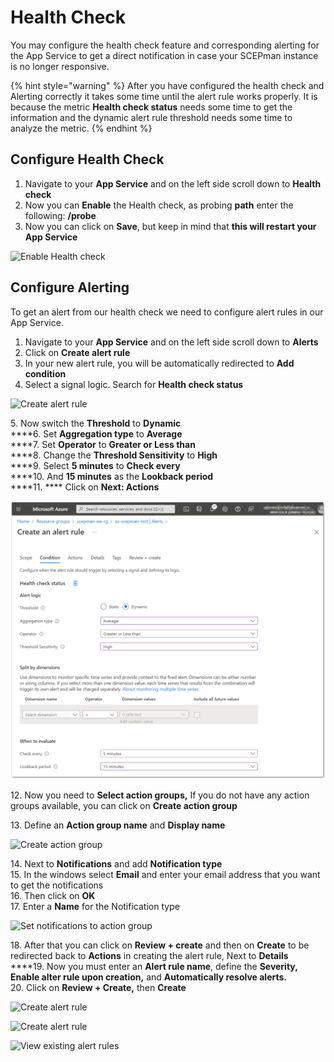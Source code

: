 # Health Check

You may configure the health check feature and corresponding alerting for the App Service to get a direct notification in case your SCEPman instance is no longer responsive.

{% hint style="warning" %}
After you have configured the health check and Alerting correctly it takes some time until the alert rule works properly. It is because the metric **Health check status** needs some time to get the information and the dynamic alert rule threshold needs some time to analyze the metric.
{% endhint %}

## Configure Health Check

1. Navigate to your **App Service** and on the left side scroll down to **Health check**
2. Now you can **Enable** the Health check, as probing **path** enter the following: **/probe**
3. Now you can click on **Save**, but keep in mind that **this will restart your App Service**

![Enable Health check](<../.gitbook/assets/2022-12-27 13\_04\_05.png>)

## Configure Alerting

To get an alert from our health check we need to configure alert rules in our App Service.

1. Navigate to your **App Service** and on the left side scroll down to **Alerts**
2. Click on **Create alert rule**
3. In your new alert rule, you will be automatically redirected to **Add condition**
4. Select a signal logic. Search for **Health check status**

![Create alert rule](<../.gitbook/assets/2022-12-27 12\_13\_22.png>)

5\. Now switch the **Threshold** to **Dynamic**\
\*\*\*\*6. Set **Aggregation type** to **Average**\
\*\*\*\*7. Set **Operator** to **Greater or Less than**\
\*\*\*\*8. Change the **Threshold Sensitivity** to **High**\
\*\*\*\*9. Select **5 minutes** to **Check every**\
\*\*\*\*10. And **15 minutes** as the **Lookback period**\
\*\*\*\*11. \*\*\*\* Click on **Next: Actions**

![Alert rule condition](<../.gitbook/assets/2022-12-27 10-34-32 (1).png>)

12\. Now you need to **Select action groups,** If you do not have any action groups available, you can click on **Create action group**

13\. Define an **Action group name** and **Display name**

![Create action group](<../.gitbook/assets/2022-12-27 12\_29\_38.png>)

14\. Next to **Notifications** and add **Notification type**\
15\. In the windows select **Email** and enter your email address that you want to get the notifications\
16\. Then click on **OK**\
17\. Enter a **Name** for the Notification type

![Set notifications to action group](../.gitbook/assets/screen-shot-2021-01-19-at-11.11.40.png)

18\. After that you can click on **Review + create** and then on **Create** to be redirected back to **Actions** in creating the alert rule, Next to **Details**\
\*\*\*\*19. Now you must enter an **Alert rule name**, define the **Severity, Enable alter rule upon creation,** and **Automatically resolve alerts.**\
20\. Click on **Review + Create,** then **Create**

![Create alert rule](<../.gitbook/assets/2022-12-27 12\_41\_27.png>)

![Create alert rule](<../.gitbook/assets/2022-12-27 12\_43\_31.png>)

![View existing alert rules](<../.gitbook/assets/2022-12-27 12\_46\_42.png>)
